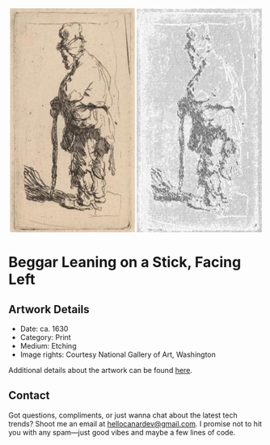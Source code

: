 <html>

<div align="center">
    <img width="49%" src="artwork.jpg" alt="artwork"/>
    <img width="49%" src="ascii_artwork.jpg" alt="artwork ASCII"/>
</div>

# Beggar Leaning on a Stick, Facing Left

## Artwork Details

- Date: ca. 1630
- Category: Print
- Medium: Etching
- Image rights: Courtesy National Gallery of Art, Washington

Additional details about the artwork can be found [here](https://www.artsy.net/artwork/beggar-leaning-on-a-stick-facing-left).

## Contact

Got questions, compliments, or just wanna chat about the latest tech trends? Shoot me an email
at [hellocanardev@gmail.com](mailto:hellocanardev@gmail.com). I promise not to hit you with any spam—just good vibes and
maybe a few lines of code.

</html>
